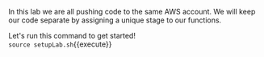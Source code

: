 In this lab we are all pushing code to the same AWS account. We will keep our code separate by assigning a unique stage to our functions.

Let's run this command to get started!  
`source setupLab.sh`{{execute}}